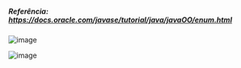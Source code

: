 ##### Referência: https://docs.oracle.com/javase/tutorial/java/javaOO/enum.html
![image](https://github.com/JoseLeonardoCordeiroBahia/enumeracoes-e-composicao-java/assets/63564226/46882914-698c-4b60-9a44-38d928e0fe69)


![image](https://github.com/JoseLeonardoCordeiroBahia/enumeracoes-e-composicao-java/assets/63564226/b4f76a6e-28d6-45bb-a207-72c2acdaae8c)
